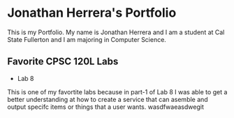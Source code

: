 
# Jonathan Herrera's Portfolio 

This is my Portfolio. My name is Jonathan Herrera and I am a student at Cal State Fullerton and I am majoring in Computer Science. 

## Favorite CPSC 120L Labs 

* Lab 8

This is one of my favortite labs because in part-1 of Lab 8 I was able to get a better understanding at how to create a service that can asemble and output specifc items or things that a user wants. wasdfwaeasdwegit 